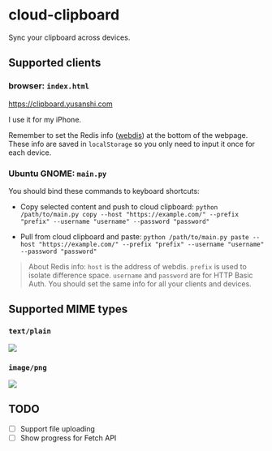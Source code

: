 # cloud-clipboard

Sync your clipboard across devices.

##  Supported clients

### browser: `index.html`

<https://clipboard.yusanshi.com>

I use it for my iPhone.

Remember to set the Redis info ([webdis](https://github.com/nicolasff/webdis)) at the bottom of the webpage. These info are saved in `localStorage` so you only need to input it once for each device.

### Ubuntu GNOME: `main.py`

You should bind these commands to keyboard shortcuts:

- Copy selected content and push to cloud clipboard: `python /path/to/main.py copy --host "https://example.com/" --prefix "prefix" --username "username" --password "password"`
  
- Pull from cloud clipboard and paste: `python /path/to/main.py paste --host "https://example.com/" --prefix "prefix" --username "username" --password "password"`
  
> About Redis info: `host` is the address of webdis. `prefix` is used to isolate difference space. `username` and `password` are for HTTP Basic Auth. You should set the same info for all your clients and devices.



## Supported MIME types

### `text/plain`

  ![](https://github.com/yusanshi/cloud-clipboard/assets/36265606/ede5557f-fab9-4209-a967-066dda80dd8e)

### `image/png`

  ![](https://github.com/yusanshi/cloud-clipboard/assets/36265606/f5c62bc3-bc66-4729-b606-f894ea6a202a)

## TODO

- [ ] Support file uploading
- [ ] Show progress for Fetch API
